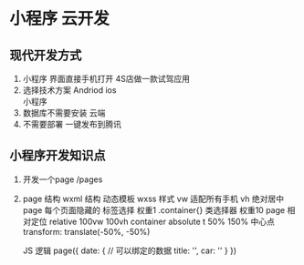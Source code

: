 # 小程序 云开发

## 现代开发方式
   1. 小程序 界面直接手机打开 4S店做一款试驾应用
   2. 选择技术方案 
        Andriod  ios   
        小程序 
   3. 数据库不需要安装  云端
   4. 不需要部署  一键发布到腾讯 
   
## 小程序开发知识点
   1. 开发一个page
        /pages
   2. page 结构
        wxml 结构
            动态模板
        wxss 样式
            vw     适配所有手机
            vh
            绝对居中
            page 每个页面隐藏的 标签选择 权重1
            .container{} 类选择器 权重10
            page 相对定位 relative  100vw 100vh
            container absolute
                t 50% 150% 中心点
            transform: translate(-50%, -50%)

        JS 逻辑
            page({
                date: {  // 可以绑定的数据
                      title: '',
                      car: ''
                }
            })

